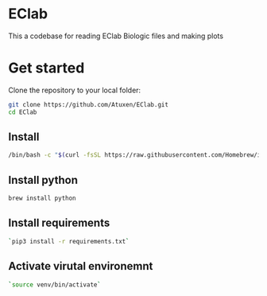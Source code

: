 # EClab
This a codebase for reading EClab Biologic files and making plots

# Get started
Clone the repository to your local folder:
```bash
git clone https://github.com/Atuxen/EClab.git
cd EClab

```

## Install 
```bash
/bin/bash -c "$(curl -fsSL https://raw.githubusercontent.com/Homebrew/install/HEAD/install.sh)"
```
## Install python

```bash
brew install python
```

## Install requirements
```bash
`pip3 install -r requirements.txt`
```
## Activate virutal environemnt
```bash
`source venv/bin/activate`
```